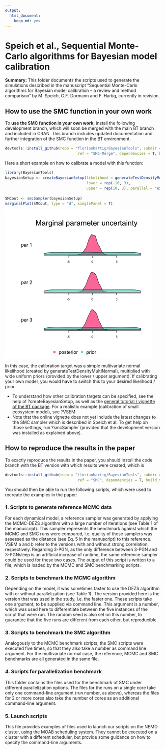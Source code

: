 ```yaml
---
output: 
  html_document: 
    keep_md: yes
---
```







# Speich et al., Sequential Monte-Carlo algorithms for Bayesian model calibration

**Summary:** This folder documents the scripts used to generate the simulations described in the manuscript “Sequential Monte-Carlo algorithms for Bayesian model calibration – a review and method comparison” by M. Speich, C.F. Dormann and F. Hartig, currently in revision.

## How to use the SMC function in your own work

To **use the SMC function in your own work**, install the following development branch, which will soon be merged with the main BT branch and included in CRAN. This branch includes updated documentation and further integration of the SMC function in the BT environment. 


```r
devtools::install_github(repo = "florianhartig/BayesianTools", subdir = "BayesianTools", 
                                 ref = "SMC-Merge", dependencies = T, build_vignettes = F)
```

Here a short example on how to calibrate a model with this function:


```r
library(BayesianTools)
bayesianSetup <- createBayesianSetup(likelihood = generateTestDensityMultiNormal(), 
                                     lower = rep(-10, 3),
                                     upper = rep(10, 3), parallel = "external")

SMCout <- smcSampler(bayesianSetup)
marginalPlot(SMCout, type = "d", singlePanel = T)
```

![](readme_files/figure-html/unnamed-chunk-3-1.png)<!-- -->

In this case, the calibration target was a simple multivariate normal likelihood (created by generateTestDensityMultiNormal), multiplied with wide uniform priors (provided by the lower / upper argument). If calibrating your own model, you would have to switch this to your desired likelihood / prior. 

* To understand how other calibration targets can be specified, see the help of ?createBayesianSetup, as well as the [general tutorial / vignette of the BT package](https://cran.r-project.org/web/packages/BayesianTools/vignettes/BayesianTools.html). For a realistic example (calibration of small ecosystem model), see ?VSEM 
* Note that the online vignette does not yet include the latest changes to the SMC sampler which is described in Speich et al. To get help on those settings, run ?smcSampler (provided that the development version was installed as explained above). 

## How to reproduce the results in the paper

To exactly reproduce the results in the paper, you should install the code branch with the BT version with which results were created, which is 


```r
devtools::install_github(repo = "florianhartig/BayesianTools", subdir = "BayesianTools", 
                                 ref = "SMC", dependencies = T, build_vignettes = F)
```

You should then be able to run the following scripts, which were used to recreate the examples in the paper: 

### 1.	Scripts to generate reference MCMC data

For each dynamical model, a reference sampler was generated by applying the MCMC-DEZS algorithm with a large number of iterations (see Table 1 of the manuscript). This sampler represents the benchmark against which the MCMC and SMC runs were compared, i.e. quality of these samplers was assessed as the distance (see Eq. 5 in the manuscript) to this reference. VSEM a and b refer to the versions with and without strong correlation, respectively. Regarding 3-PGN, as the only difference between 3-PGN and 3-PGNsleep is an artificial increase of runtime, the same reference sampler could be used for these two cases. The output of this script is written to a file, which is loaded by the MCMC and SMC benchmarking scripts.

### 2.	Scripts to benchmark the MCMC algorithm

Depending on the model, it was sometimes faster to use the DEZS algorithm with or without parallelization (see Table 1). The version provided here is the version that was used in the study, i.e. the faster one. These scripts take one argument, to be supplied via command line. This argument is a number, which was used here to differentiate between the five instances of the script that were run. The random seed is also set on this number, to guarantee that the five runs are different from each other, but reproducible.

### 3.	Scripts to benchmark the SMC algorithm

Analogously to the MCMC benchmark scripts, the SMC scripts were executed five times, so that they also take a number as command line argument. For the multivariate normal case, the reference, MCMC and SMC benchmarks are all generated in the same file.

### 4.	Scripts for parallelization benchmark

This folder contains the files used for the benchmark of SMC under different parallelization options. The files for the runs on a single core take only one command-line argument (run number, as above), whereas the files for 2 or more cores also take the number of cores as an additional command-line argument.

### 5.	Launch scripts

This file provides examples of files used to launch our scripts on the NEMO cluster, using the MOAB scheduling system. They cannot be executed on a cluster with a different scheduler, but provide some guidance on how to specify the command-line arguments.
